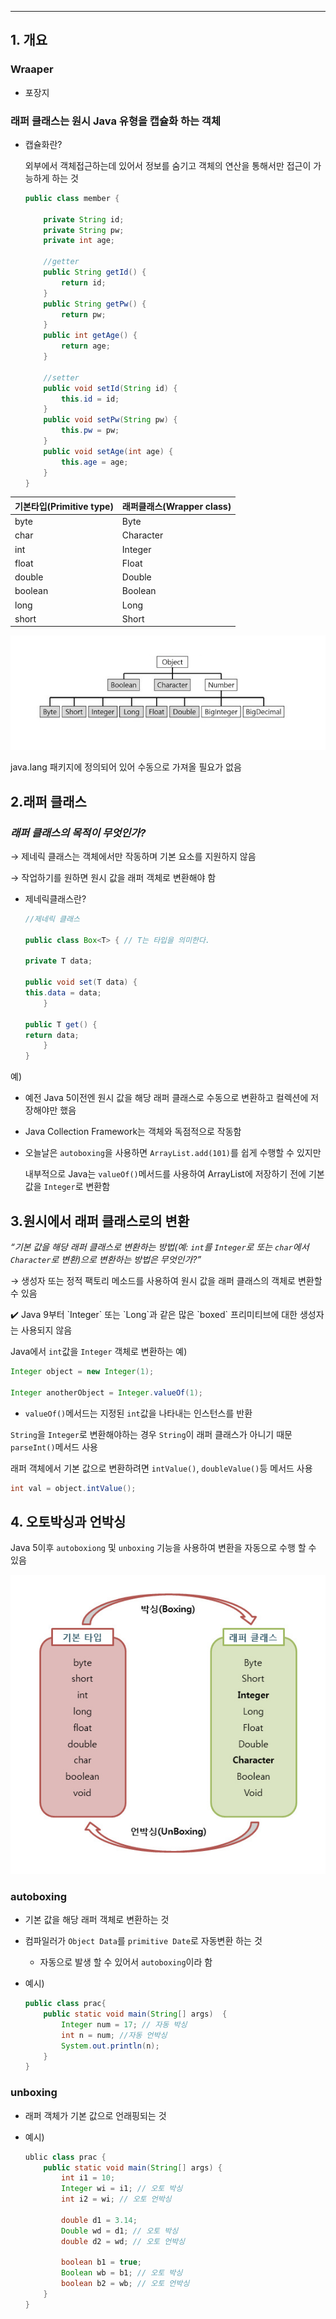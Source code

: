 ---

## 1. 개요

### Wraaper

- 포장지

### 래퍼 클래스는 원시 Java 유형을 캡슐화  하는 객체

- 캡슐화란?
    
    외부에서 객체접근하는데 있어서 정보를 숨기고 객체의 연산을 통해서만 접근이 가능하게 하는 것
    
    ```java
    public class member {
    
    	private String id;
    	private String pw;
    	private int age;
    
    	//getter
    	public String getId() {
    		return id;
    	}
    	public String getPw() {
    		return pw;
    	}
    	public int getAge() {
    		return age;
    	}
    
    	//setter
    	public void setId(String id) {
    		this.id = id;
    	}
    	public void setPw(String pw) {
    		this.pw = pw;
    	}
    	public void setAge(int age) {
    		this.age = age;
    	}
    }
    ```
    

| 기본타입(Primitive type) | 래퍼클래스(Wrapper class) |
| --- | --- |
| byte | Byte |
| char | Character |
| int | Integer |
| float | Float |
| double | Double |
| boolean | Boolean |
| long | Long |
| short | Short |

<img src = "object.png">

java.lang 패키지에 정의되어 있어 수동으로 가져올 필요가 없음

## 2.래퍼 클래스

### *래퍼 클래스의 목적이 무엇인가?*

→ 제네릭 클래스는 객체에서만 작동하며 기본 요소를 지원하지 않음

→ 작업하기를 원하면 원시 값을 래퍼 객체로 변환해야 함

- 제네릭클래스란?
    
    ```java
    //제네릭 클래스
    
    public class Box<T> { // T는 타입을 의미한다.
    
    private T data;
    
    public void set(T data) { 
    this.data = data; 
    	}
    
    public T get() { 
    return data; 
    	}
    }
    
    ```
    

예)

- 예전 Java 5이전엔 원시 값을 해당 래퍼 클래스로 수동으로 변환하고 컬렉션에 저장해야만 했음
- Java Collection Framework는 객체와 독점적으로 작동함
- 오늘날은 `autoboxing`을 사용하면 `ArrayList.add(101)`를 쉽게 수행할 수 있지만
    
    내부적으로 Java는 `valueOf()`메서드를 사용하여 ArrayList에 저장하기 전에 기본 값을 `Integer`로 변환함
    

## 3.원시에서 래퍼 클래스로의 변환

*“기본 값을 해당 래퍼 클래스로 변환하는 방법(예: `int`를 `Integer`로 또는 `char`에서 `Character`로 변환)으로 변환하는 방법은 무엇인가?”*

→ 생성자 또는 정적 팩토리 메소드를 사용하여 원시 값을 래퍼 클래스의 객체로 변환할 수 있음

<aside>
✔️ Java 9부터 `Integer` 또는 `Long`과 같은 많은 `boxed` 프리미티브에 대한 생성자는 사용되지 않음

</aside>

Java에서 `int`값을 `Integer` 객체로 변환하는 예)

```java
Integer object = new Integer(1);

Integer anotherObject = Integer.valueOf(1);
```

- `valueOf()`메서드는 지정된 `int`값을 나타내는 인스턴스를 반환

`String`을 `Integer`로 변환해야하는 경우 `String`이 래퍼 클래스가 아니기 때문 `parseInt()`메서드 사용

래퍼 객체에서 기본 값으로 변환하려면 `intValue()`, `doubleValue()`등 메서드 사용

```java
int val = object.intValue();
```

## 4. 오토박싱과 언박싱

Java 5이후 `autoboxiong` 및 `unboxing` 기능을 사용하여 변환을 자동으로 수행 할 수 있음

<img src = "boxing.png">

### autoboxing

- 기본 값을 해당 래퍼 객체로 변환하는 것
- 컴파일러가 `Object Data`를 `primitive Date`로 자동변환 하는 것
    - 자동으로 발생 할 수 있어서 `autoboxing`이라 함
- 예시)
    
    ```java
    public class prac{
        public static void main(String[] args)  {
            Integer num = 17; // 자동 박싱
            int n = num; //자동 언박싱
            System.out.println(n);
        }
    }
    ```
    

### unboxing

- 래퍼 객체가 기본 값으로 언래핑되는 것
- 예시)
    
    ```java
    ublic class prac {
    	public static void main(String[] args) {
    		int i1 = 10;
    		Integer wi = i1; // 오토 박싱
    		int i2 = wi; // 오토 언박싱
    		
    		double d1 = 3.14;
    		Double wd = d1; // 오토 박싱
    		double d2 = wd; // 오토 언박싱
    		
    		boolean b1 = true;
    		Boolean wb = b1; // 오토 박싱
    		boolean b2 = wb; // 오토 언박싱
    	}
    }
    ```